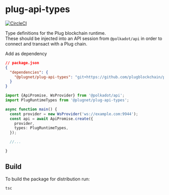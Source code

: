 # plug-api-types
[![CircleCI](https://circleci.com/gh/plugblockchain/plug-api-types.svg?style=svg)](https://circleci.com/gh/plugblockchain/plug-api-types)

Type definitions for the Plug blockchain runtime.  
These should be injected into an API session from `@polkadot/api` in order to connect and transact with
a Plug chain.

Add as dependency
```json
// package.json
{ 
  "dependencies": {
    "@plugnet/plug-api-types": "git+https://github.com/plugblockchain/plug-api-types.git#1.0.0-rc4"
  }
}
```

```ts
import {ApiPromise, WsProvider} from '@polkadot/api';
import PlugRuntimeTypes from '@plugnet/plug-api-types';

async function main() {
  const provider = new WsProvider('ws://example.com:9944');
  const api = await ApiPromise.create({ 
    provider,
    types: PlugRuntimeTypes,
  });

  //...

}
```

## Build
To build the package for distribution run:
```
tsc
```

